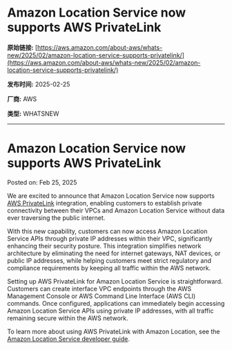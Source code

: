 # Amazon Location Service now supports AWS PrivateLink

**原始链接:** [https://aws.amazon.com/about-aws/whats-new/2025/02/amazon-location-service-supports-privatelink/](https://aws.amazon.com/about-aws/whats-new/2025/02/amazon-location-service-supports-privatelink/)

**发布时间:** 2025-02-25

**厂商:** AWS

**类型:** WHATSNEW

---
# Amazon Location Service now supports AWS PrivateLink

Posted on: Feb 25, 2025 

We are excited to announce that Amazon Location Service now supports [AWS PrivateLink](https://docs.aws.amazon.com/vpc/latest/privatelink/what-is-privatelink.html) integration, enabling customers to establish private connectivity between their VPCs and Amazon Location Service without data ever traversing the public internet.  
  
With this new capability, customers can now access Amazon Location Service APIs through private IP addresses within their VPC, significantly enhancing their security posture. This integration simplifies network architecture by eliminating the need for internet gateways, NAT devices, or public IP addresses, while helping customers meet strict regulatory and compliance requirements by keeping all traffic within the AWS network.  
  
Setting up AWS PrivateLink for Amazon Location Service is straightforward. Customers can create interface VPC endpoints through the AWS Management Console or AWS Command Line Interface (AWS CLI) commands. Once configured, applications can immediately begin accessing Amazon Location Service APIs using private IP addresses, with all traffic remaining secure within the AWS network.  
  
To learn more about using AWS PrivateLink with Amazon Location, see the [Amazon Location Service developer guide](https://docs.aws.amazon.com/location/latest/developerguide/privatelink-interface-endpoints.html).  

